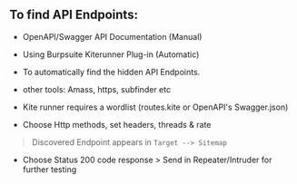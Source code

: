 ## To find API Endpoints:
- OpenAPI/Swagger API Documentation (Manual)
- Using Burpsuite Kiterunner Plug-in (Automatic)
- To automatically find the hidden API Endpoints.
- other tools: Amass, https, subfinder etc

- Kite runner requires a wordlist (routes.kite or OpenAPI's Swagger.json)
- Choose Http methods, set headers, threads & rate

> Discovered Endpoint appears in `Target --> Sitemap`

- Choose Status 200 code response > Send in Repeater/Intruder for further testing 

